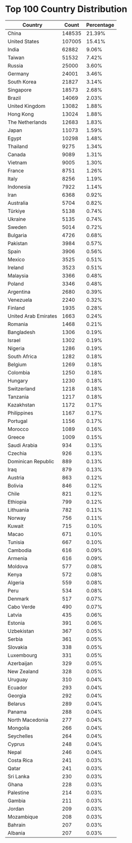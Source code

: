 # Top 100 Country Distribution
| Country | Count | Percentage |
|----|----|----|
| China | 148535 | 21.39% |
| United States | 107005 | 15.41% |
| India | 62882 | 9.06% |
| Taiwan | 51532 | 7.42% |
| Russia | 25000 | 3.60% |
| Germany | 24001 | 3.46% |
| South Korea | 21827 | 3.14% |
| Singapore | 18573 | 2.68% |
| Brazil | 14069 | 2.03% |
| United Kingdom | 13082 | 1.88% |
| Hong Kong | 13024 | 1.88% |
| The Netherlands | 12683 | 1.83% |
| Japan | 11073 | 1.59% |
| Egypt | 10298 | 1.48% |
| Thailand | 9275 | 1.34% |
| Canada | 9089 | 1.31% |
| Vietnam | 9005 | 1.30% |
| France | 8751 | 1.26% |
| Italy | 8256 | 1.19% |
| Indonesia | 7922 | 1.14% |
| Iran | 6368 | 0.92% |
| Australia | 5704 | 0.82% |
| Türkiye | 5138 | 0.74% |
| Ukraine | 5135 | 0.74% |
| Sweden | 5014 | 0.72% |
| Bulgaria | 4726 | 0.68% |
| Pakistan | 3984 | 0.57% |
| Spain | 3906 | 0.56% |
| Mexico | 3525 | 0.51% |
| Ireland | 3523 | 0.51% |
| Malaysia | 3366 | 0.48% |
| Poland | 3346 | 0.48% |
| Argentina | 2680 | 0.39% |
| Venezuela | 2240 | 0.32% |
| Finland | 1935 | 0.28% |
| United Arab Emirates | 1663 | 0.24% |
| Romania | 1468 | 0.21% |
| Bangladesh | 1306 | 0.19% |
| Israel | 1302 | 0.19% |
| Nigeria | 1286 | 0.19% |
| South Africa | 1282 | 0.18% |
| Belgium | 1269 | 0.18% |
| Colombia | 1250 | 0.18% |
| Hungary | 1230 | 0.18% |
| Switzerland | 1218 | 0.18% |
| Tanzania | 1217 | 0.18% |
| Kazakhstan | 1172 | 0.17% |
| Philippines | 1167 | 0.17% |
| Portugal | 1156 | 0.17% |
| Morocco | 1089 | 0.16% |
| Greece | 1009 | 0.15% |
| Saudi Arabia | 934 | 0.13% |
| Czechia | 926 | 0.13% |
| Dominican Republic | 889 | 0.13% |
| Iraq | 879 | 0.13% |
| Austria | 863 | 0.12% |
| Bolivia | 846 | 0.12% |
| Chile | 821 | 0.12% |
| Ethiopia | 799 | 0.12% |
| Lithuania | 782 | 0.11% |
| Norway | 756 | 0.11% |
| Kuwait | 715 | 0.10% |
| Macao | 671 | 0.10% |
| Tunisia | 667 | 0.10% |
| Cambodia | 616 | 0.09% |
| Armenia | 616 | 0.09% |
| Moldova | 577 | 0.08% |
| Kenya | 572 | 0.08% |
| Algeria | 559 | 0.08% |
| Peru | 534 | 0.08% |
| Denmark | 517 | 0.07% |
| Cabo Verde | 490 | 0.07% |
| Latvia | 435 | 0.06% |
| Estonia | 391 | 0.06% |
| Uzbekistan | 367 | 0.05% |
| Serbia | 361 | 0.05% |
| Slovakia | 338 | 0.05% |
| Luxembourg | 331 | 0.05% |
| Azerbaijan | 329 | 0.05% |
| New Zealand | 328 | 0.05% |
| Uruguay | 310 | 0.04% |
| Ecuador | 293 | 0.04% |
| Georgia | 292 | 0.04% |
| Belarus | 289 | 0.04% |
| Panama | 288 | 0.04% |
| North Macedonia | 277 | 0.04% |
| Mongolia | 266 | 0.04% |
| Seychelles | 264 | 0.04% |
| Cyprus | 248 | 0.04% |
| Nepal | 246 | 0.04% |
| Costa Rica | 241 | 0.03% |
| Qatar | 241 | 0.03% |
| Sri Lanka | 230 | 0.03% |
| Ghana | 228 | 0.03% |
| Palestine | 214 | 0.03% |
| Gambia | 211 | 0.03% |
| Jordan | 209 | 0.03% |
| Mozambique | 208 | 0.03% |
| Bahrain | 207 | 0.03% |
| Albania | 207 | 0.03% |
